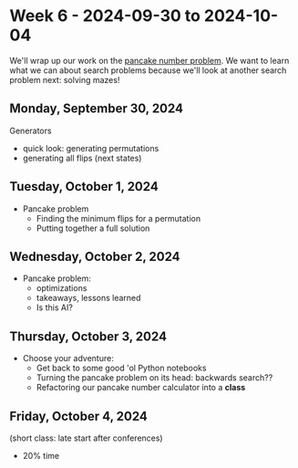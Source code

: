 # Week 6 - 2024-09-30 to 2024-10-04

We'll wrap up our work on the [pancake number problem](https://py.northridge.dev/hub/user-redirect/git-pull?repo=https%3A%2F%2Fgithub.com%2Fnorthridge-dev%2Fpancake-number&urlpath=tree%2Fpancake-number%2F0_pancake.ipynb&branch=main). We want to learn what we can about 
search problems because we'll look at another search problem next: solving mazes!

## Monday, September 30, 2024

Generators
  - quick look: generating permutations
  - generating all flips (next states)

## Tuesday, October 1, 2024

- Pancake problem
  - Finding the minimum flips for a permutation
  - Putting together a full solution

## Wednesday, October 2, 2024

- Pancake problem:
  - optimizations
  - takeaways, lessons learned
  - Is this AI?

## Thursday, October 3, 2024

- Choose your adventure:
  - Get back to some good 'ol Python notebooks
  - Turning the pancake problem on its head: backwards search??
  - Refactoring our pancake number calculator into a **class**

## Friday, October 4, 2024
(short class: late start after conferences)

- 20% time

